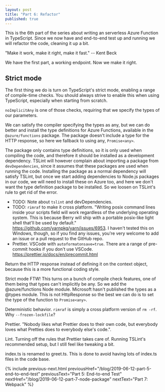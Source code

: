 ```yaml
---
layout: post
title: "Part 6: Refactor"
published: true
---
```


This is the 6th part of the series about writing an serverless Azure Function in TypeScript. Since we now have and end-to-end test up and running we will refactor the code, cleaning it up a bit.

"Make it work, make it right, make it fast."
-- Kent Beck

We have the first part, a working endpoint. Now we make it right.

## Strict mode

The first thing we do is turn on TypeScript's strict mode, enabling a range of compile-time checks. You should always strive to enable this when using TypeScript, especially when starting from scratch.

`noImplicitAny` is one of those checks, requiring that we specify the types of our parameters.

We can satisfy the compiler specifying the types as any, but we can do better and install the type definitions for Azure Functions, available in the `@azure/functions` package. The package doesn't include a type for the HTTP response, so here we fallback to using any, `Promise<any>`.

The package only contains type definitions, so it is only used when compiling the code, and therefore it should be installed as a development dependency. TSLint will however complain about importing a package from `devDependencies`, since it assumes that these packages are used when running the code. Installing the package as a normal dependency will satisfy TSLint, but once we start adding dependencies to Node.js packages in our code, we will need to install these on Azure too, and here we don't want the type definition package to be installed. So we loosen on TSLint's rule to get rid of the error.

- TODO: Note about `tslint` and devDependencies.
- TODO: `rimraf` to make it cross platform. "Writing posix command lines inside your scripts field will work regardless of the underlying operating system. This is because Berry will ship with a portable posix-like light shell that'll be used by default." <https://github.com/yarnpkg/yarn/issues/6953>. I haven't tested this on Windows, though, so if you find any issues, you're very welcome to add an issue or a pull request to the GitHub repo.
- Prettier. VSCode with `autoformatonsave=true`. There are a range of pre-commit hooks if you don't use VSCode. <https://prettier.io/docs/en/precommit.html>

Return the HTTP response instead of defining it on the context object, because this is a more functional coding style.

Strict mode FTW! This turns on a bunch of compile check features, one of them being that types can't implicitly be any. So we add the @azure/functions Node module. Microsoft hasn't published the types as a @types module. This is not HttpResponse so the best we can do is to set the type of the function to `Promise<any>`.

Deterministic behavior. `rimraf` is simply a cross platform version of `rm -rf`. Why `--frozen-lockfile`?

Prettier. "Nobody likes what Prettier does to their own code, but everybody loves what Pretties does to everybody else's code.".

Lint. Turning off the rules that Prettier takes care of. Running TSLint's recommended setup, but I still feel like tweaking a bit.

index.ts is renamed to greet.ts. This is done to avoid having lots of index.ts files in the code base.

{% include previous-next.html
  previousHref="/blog/2019-06-12-part-5-end-to-end-test"
  previousText="Part 5: End-to-end Test"
  nextHref="/blog/2019-06-12-part-7-node-package"
  nextText="Part 7: Webpack"
%}
